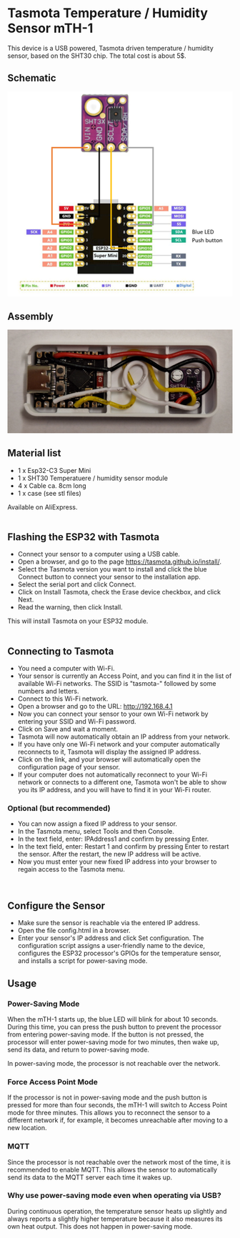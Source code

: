 # Tasmota Temperature / Humidity Sensor mTH-1
This device is a USB powered, Tasmota driven temperature / humidity sensor, based on the SHT30 chip. The total cost is about 5$.

## Schematic
<img src="images/schematic.png" alt="Schematix" style="width: 640px !important;" >
<br/>

## Assembly
<img src="images/assembly.png" alt="Schematix" style="width: 640px !important;">
<br/>

## Material list
- 1 x Esp32-C3 Super Mini
- 1 x SHT30 Temperatuere / humidity sensor module
- 4 x Cable ca. 8cm long
- 1 x case (see stl files)

Available on AliExpress.
<br/>
<br/>

## Flashing the ESP32 with Tasmota

- Connect your sensor to a computer using a USB cable. 
-	Open a browser, and go to the page https://tasmota.github.io/install/.
-	Select the Tasmota version you want to install and click the blue Connect button to connect your sensor to the installation app.
-	Select the serial port and click Connect.
-	Click on Install Tasmota, check the Erase device checkbox, and click Next.
-	Read the warning, then click Install.

This will install Tasmota on your ESP32 module.
<br/>
<br/>

## Connecting to Tasmota

- You need a computer with Wi-Fi.
-	Your sensor is currently an Access Point, and you can find it in the list of available Wi-Fi networks. The SSID is "tasmota-" followed by some numbers and letters.
-	Connect to this Wi-Fi network.
-	Open a browser and go to the URL: http://192.168.4.1
-	Now you can connect your sensor to your own Wi-Fi network by entering your SSID and Wi-Fi password.
-	Click on Save and wait a moment.
-	Tasmota will now automatically obtain an IP address from your network.
-	If you have only one Wi-Fi network and your computer automatically reconnects to it, Tasmota will display the assigned IP address. 
-	Click on the link, and your browser will automatically open the configuration page of your sensor.
-	If your computer does not automatically reconnect to your Wi-Fi network or connects to a different one, Tasmota won't be able to show you its IP address, and you will have to find it in your Wi-Fi router.

### Optional (but recommended)
-	You can now assign a fixed IP address to your sensor.
-	In the Tasmota menu, select Tools and then Console.
-	In the text field, enter: IPAddress1 <your desired fixed IP address> and confirm by pressing Enter.
-	In the text field, enter: Restart 1 and confirm by pressing Enter to restart the sensor. After the restart, the new IP address will be active.
-	Now you must enter your new fixed IP address into your browser to regain access to the Tasmota menu.
<br />

## Configure the Sensor
-	Make sure the sensor is reachable via the entered IP address.
-	Open the file config.html in a browser.
-	Enter your sensor's IP address and click Set configuration.
The configuration script assigns a user-friendly name to the device, configures the ESP32 processor's GPIOs for the temperature sensor, and installs a script for power-saving mode.

## Usage
### Power-Saving Mode
When the mTH-1 starts up, the blue LED will blink for about 10 seconds. During this time, you can press the push button to prevent the processor from entering power-saving mode.
If the button is not pressed, the processor will enter power-saving mode for two minutes, then wake up, send its data, and return to power-saving mode.

In power-saving mode, the processor is not reachable over the network.

### Force Access Point Mode
If the processor is not in power-saving mode and the push button is pressed for more than four seconds, the mTH-1 will switch to Access Point mode for three minutes.
This allows you to reconnect the sensor to a different network if, for example, it becomes unreachable after moving to a new location.

### MQTT
Since the processor is not reachable over the network most of the time, it is recommended to enable MQTT. This allows the sensor to automatically send its data to the MQTT server each time it wakes up.

### Why use power-saving mode even when operating via USB?
During continuous operation, the temperature sensor heats up slightly and always reports a slightly higher temperature because it also measures its own heat output. This does not happen in power-saving mode.
